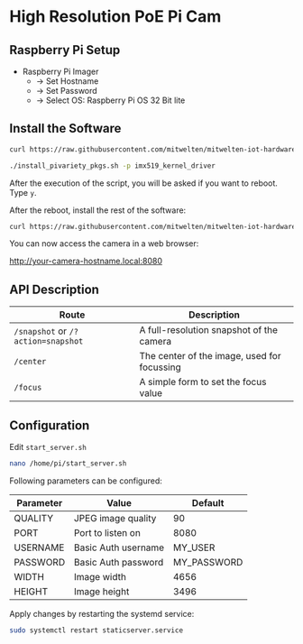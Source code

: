 # High Resolution PoE Pi Cam

## Raspberry Pi Setup

* Raspberry Pi Imager
  * &rarr; Set Hostname
  * &rarr; Set Password
  * &rarr; Select OS: Raspberry Pi OS 32 Bit lite

## Install the Software

```sh
curl https://raw.githubusercontent.com/mitwelten/mitwelten-iot-hardware-poc/main/RaspberryPi/PoEPiCamHighRes/install_hrcam_part1.sh | bash

./install_pivariety_pkgs.sh -p imx519_kernel_driver
```

After the execution of the script, you will be asked if you want to reboot. Type `y`.

After the reboot, install the rest of the software:
```sh
curl https://raw.githubusercontent.com/mitwelten/mitwelten-iot-hardware-poc/main/RaspberryPi/PoEPiCamHighRes/install_hrcam_part2.sh | bash
```

You can now access the camera in a web browser:

http://your-camera-hostname.local:8080

## API Description

Route|Description
-|-
`/snapshot` or `/?action=snapshot` | A full-resolution snapshot of the camera
`/center` | The center of the image, used for focussing
`/focus` | A simple form to set the focus value

## Configuration

Edit `start_server.sh`
```sh
nano /home/pi/start_server.sh
```
Following parameters can be configured:

Parameter|Value|Default
-|-|-
QUALITY|JPEG image quality|90
PORT|Port to listen on|8080
USERNAME|Basic Auth username|MY_USER
PASSWORD|Basic Auth password|MY_PASSWORD
WIDTH|Image width|4656
HEIGHT|Image height|3496

Apply changes by restarting the systemd service:
```sh
sudo systemctl restart staticserver.service
```
